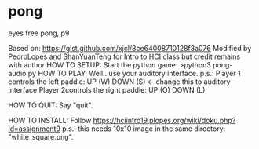 # pong
eyes free pong, p9

Based on: https://gist.github.com/xjcl/8ce64008710128f3a076
Modified by PedroLopes and ShanYuanTeng for Intro to HCI class but credit remains with author
HOW TO SETUP:
Start the python game: >python3 pong-audio.py
HOW TO PLAY: 
Well.. use your auditory interface. 
p.s.: Player 1 controls the left paddle: UP (W) DOWN (S) <- change this to auditory interface
      Player 2controls the right paddle: UP (O) DOWN (L)

HOW TO QUIT: 
Say "quit". 

HOW TO INSTALL:
Follow https://hciintro19.plopes.org/wiki/doku.php?id=assignment9
p.s.: this needs 10x10 image in the same directory: "white_square.png".
